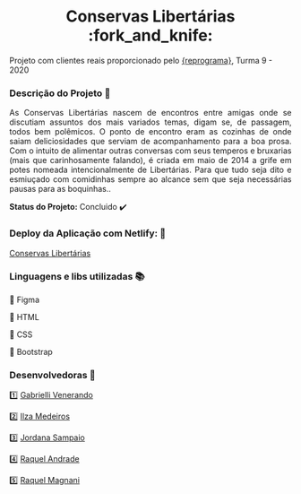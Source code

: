  <h1 align="center"> Conservas Libertárias :fork_and_knife: </h1> 
 
 Projeto com clientes reais proporcionado pelo [{reprograma}](https://github.com/reprograma), Turma 9 - 2020
 
 
### Descrição do Projeto :open_file_folder:
 
<p align="justify"> As Conservas Libertárias nascem de encontros entre amigas onde se discutiam assuntos dos mais variados temas, digam se, de passagem, todos bem polêmicos. O ponto de encontro eram as cozinhas de onde saiam deliciosidades que serviam de acompanhamento para a boa prosa. Com o intuito de alimentar outras conversas com seus temperos e bruxarias (mais que carinhosamente falando), é criada em maio de 2014 a grife em potes nomeada intencionalmente de Libertárias. Para que tudo seja dito e esmiuçado com comidinhas sempre ao alcance sem que seja necessárias pausas para as boquinhas.. </p>

<strong>Status do Projeto:</strong> Concluido :heavy_check_mark:

### Deploy da Aplicação com Netlify: :dash:
[Conservas Libertárias](https://www.conservaslibertarias.com.br/)

### Linguagens e libs utilizadas :books:
:pushpin: Figma

:pushpin: HTML

:pushpin: CSS

:pushpin: Bootstrap


### Desenvolvedoras :raising_hand:
:one: [Gabrielli Venerando](https://github.com/gabriellivenerando)

:two: [Ilza Medeiros](https://github.com/ilzinha)

:three: [Jordana Sampaio](https://github.com/jordanasampaio)

:four: [Raquel Andrade](https://github.com/RaquelBennington)

:five: [Raquel Magnani](https://github.com/RaquelMagnani)
